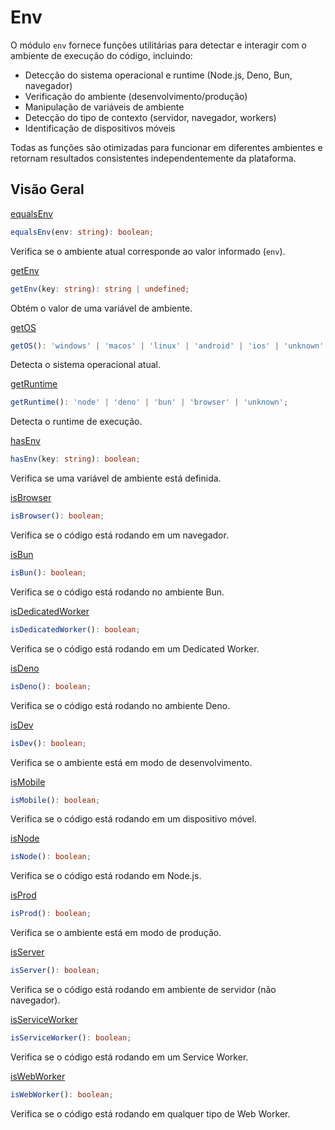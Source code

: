 # Env

O módulo `env` fornece funções utilitárias para detectar e interagir com o ambiente de execução do código, incluindo:

- Detecção do sistema operacional e runtime (Node.js, Deno, Bun, navegador)
- Verificação do ambiente (desenvolvimento/produção)
- Manipulação de variáveis de ambiente
- Detecção do tipo de contexto (servidor, navegador, workers)
- Identificação de dispositivos móveis

Todas as funções são otimizadas para funcionar em diferentes ambientes e retornam resultados consistentes independentemente da plataforma.

## Visão Geral

[equalsEnv](./equalsEnv.md)
```typescript
equalsEnv(env: string): boolean;
```
Verifica se o ambiente atual corresponde ao valor informado (`env`).

[getEnv](./getEnv.md)
```typescript
getEnv(key: string): string | undefined;
```
Obtém o valor de uma variável de ambiente.

[getOS](./getOS.md)
```typescript
getOS(): 'windows' | 'macos' | 'linux' | 'android' | 'ios' | 'unknown';
```
Detecta o sistema operacional atual.

[getRuntime](./getRuntime.md)
```typescript
getRuntime(): 'node' | 'deno' | 'bun' | 'browser' | 'unknown';
```
Detecta o runtime de execução.

[hasEnv](./hasEnv.md)
```typescript
hasEnv(key: string): boolean;
```
Verifica se uma variável de ambiente está definida.

[isBrowser](./isBrowser.md)
```typescript
isBrowser(): boolean;
```
Verifica se o código está rodando em um navegador.

[isBun](./isBun.md)
```typescript
isBun(): boolean;
```
Verifica se o código está rodando no ambiente Bun.

[isDedicatedWorker](./isDedicatedWorker.md)
```typescript
isDedicatedWorker(): boolean;
```
Verifica se o código está rodando em um Dedicated Worker.

[isDeno](./isDeno.md)
```typescript
isDeno(): boolean;
```
Verifica se o código está rodando no ambiente Deno.

[isDev](./isDev.md)
```typescript
isDev(): boolean;
```
Verifica se o ambiente está em modo de desenvolvimento.

[isMobile](./isMobile.md)
```typescript
isMobile(): boolean;
```
Verifica se o código está rodando em um dispositivo móvel.

[isNode](./isNode.md)
```typescript
isNode(): boolean;
```
Verifica se o código está rodando em Node.js.

[isProd](./isProd.md)
```typescript
isProd(): boolean;
```
Verifica se o ambiente está em modo de produção.

[isServer](./isServer.md)
```typescript
isServer(): boolean;
```
Verifica se o código está rodando em ambiente de servidor (não navegador).

[isServiceWorker](./isServiceWorker.md)
```typescript
isServiceWorker(): boolean;
```
Verifica se o código está rodando em um Service Worker.

[isWebWorker](./isWebWorker.md)
```typescript
isWebWorker(): boolean;
```
Verifica se o código está rodando em qualquer tipo de Web Worker.
